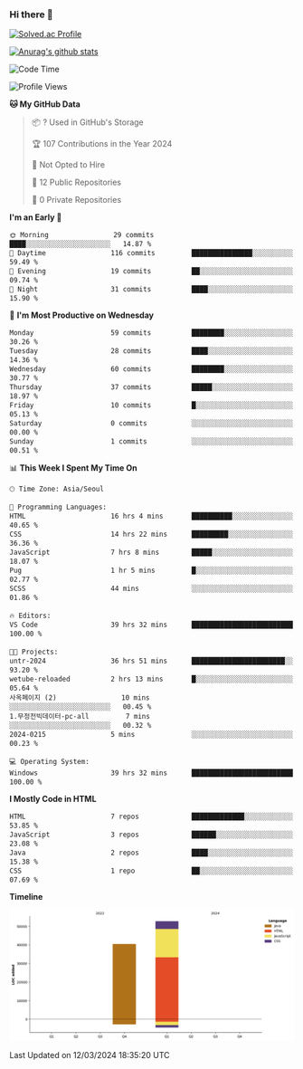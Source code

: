 ### Hi there 👋

[![Solved.ac Profile](http://mazassumnida.wtf/api/v2/generate_badge?boj=qwert3748)](https://solved.ac/qwert3748/)

[![Anurag's github stats](https://github-readme-stats.vercel.app/api?username=hong3737)](https://github.com/anuraghazra/github-readme-stats)
<!--START_SECTION:waka-->
![Code Time](http://img.shields.io/badge/Code%20Time-76%20hrs%2018%20mins-blue)

![Profile Views](http://img.shields.io/badge/Profile%20Views-0-blue)

**🐱 My GitHub Data** 

> 📦 ? Used in GitHub's Storage 
 > 
> 🏆 107 Contributions in the Year 2024
 > 
> 🚫 Not Opted to Hire
 > 
> 📜 12 Public Repositories 
 > 
> 🔑 0 Private Repositories 
 > 
**I'm an Early 🐤** 

```text
🌞 Morning                29 commits          ████░░░░░░░░░░░░░░░░░░░░░   14.87 % 
🌆 Daytime                116 commits         ███████████████░░░░░░░░░░   59.49 % 
🌃 Evening                19 commits          ██░░░░░░░░░░░░░░░░░░░░░░░   09.74 % 
🌙 Night                  31 commits          ████░░░░░░░░░░░░░░░░░░░░░   15.90 % 
```
📅 **I'm Most Productive on Wednesday** 

```text
Monday                   59 commits          ████████░░░░░░░░░░░░░░░░░   30.26 % 
Tuesday                  28 commits          ████░░░░░░░░░░░░░░░░░░░░░   14.36 % 
Wednesday                60 commits          ████████░░░░░░░░░░░░░░░░░   30.77 % 
Thursday                 37 commits          █████░░░░░░░░░░░░░░░░░░░░   18.97 % 
Friday                   10 commits          █░░░░░░░░░░░░░░░░░░░░░░░░   05.13 % 
Saturday                 0 commits           ░░░░░░░░░░░░░░░░░░░░░░░░░   00.00 % 
Sunday                   1 commits           ░░░░░░░░░░░░░░░░░░░░░░░░░   00.51 % 
```


📊 **This Week I Spent My Time On** 

```text
🕑︎ Time Zone: Asia/Seoul

💬 Programming Languages: 
HTML                     16 hrs 4 mins       ██████████░░░░░░░░░░░░░░░   40.65 % 
CSS                      14 hrs 22 mins      █████████░░░░░░░░░░░░░░░░   36.36 % 
JavaScript               7 hrs 8 mins        █████░░░░░░░░░░░░░░░░░░░░   18.07 % 
Pug                      1 hr 5 mins         █░░░░░░░░░░░░░░░░░░░░░░░░   02.77 % 
SCSS                     44 mins             ░░░░░░░░░░░░░░░░░░░░░░░░░   01.86 % 

🔥 Editors: 
VS Code                  39 hrs 32 mins      █████████████████████████   100.00 % 

🐱‍💻 Projects: 
untr-2024                36 hrs 51 mins      ███████████████████████░░   93.20 % 
wetube-reloaded          2 hrs 13 mins       █░░░░░░░░░░░░░░░░░░░░░░░░   05.64 % 
사옥페이지 (2)                10 mins             ░░░░░░░░░░░░░░░░░░░░░░░░░   00.45 % 
1.무정전빅데이터-pc-all         7 mins              ░░░░░░░░░░░░░░░░░░░░░░░░░   00.32 % 
2024-0215                5 mins              ░░░░░░░░░░░░░░░░░░░░░░░░░   00.23 % 

💻 Operating System: 
Windows                  39 hrs 32 mins      █████████████████████████   100.00 % 
```

**I Mostly Code in HTML** 

```text
HTML                     7 repos             █████████████░░░░░░░░░░░░   53.85 % 
JavaScript               3 repos             ██████░░░░░░░░░░░░░░░░░░░   23.08 % 
Java                     2 repos             ████░░░░░░░░░░░░░░░░░░░░░   15.38 % 
CSS                      1 repo              ██░░░░░░░░░░░░░░░░░░░░░░░   07.69 % 
```



**Timeline**

![Lines of Code chart](https://raw.githubusercontent.com/hong3737/hong3737/main/assets/bar_graph.png)


 Last Updated on 12/03/2024 18:35:20 UTC
<!--END_SECTION:waka-->
<!--
**hong3737/hong3737** is a ✨ _special_ ✨ repository because its `README.md` (this file) appears on your GitHub profile.

Here are some ideas to get you started:

- 🔭 I’m currently working on ...
- 🌱 I’m currently learning ...
- 👯 I’m looking to collaborate on ...
- 🤔 I’m looking for help with ...
- 💬 Ask me about ...
- 📫 How to reach me: ...
- 😄 Pronouns: ...
- ⚡ Fun fact: ...
-->
